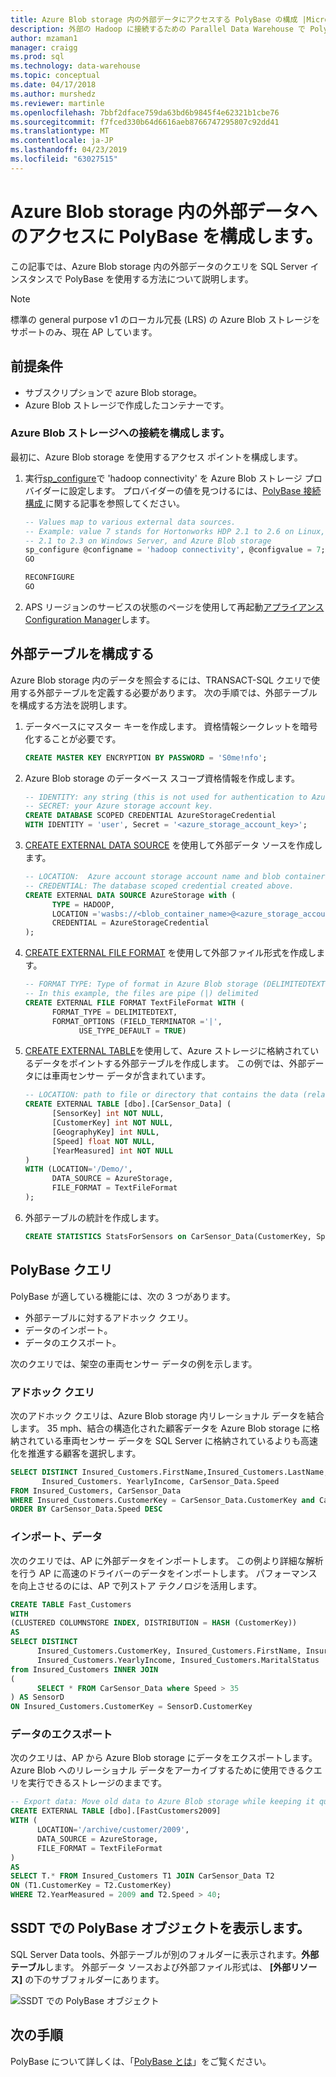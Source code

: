 ```yaml
---
title: Azure Blob storage 内の外部データにアクセスする PolyBase の構成 |Microsoft Docs
description: 外部の Hadoop に接続するための Parallel Data Warehouse で PolyBase を構成する方法について説明します。
author: mzaman1
manager: craigg
ms.prod: sql
ms.technology: data-warehouse
ms.topic: conceptual
ms.date: 04/17/2018
ms.author: murshedz
ms.reviewer: martinle
ms.openlocfilehash: 7bbf2dface759da63bd6b9845f4e62321b1cbe76
ms.sourcegitcommit: f7fced330b64d6616aeb8766747295807c92dd41
ms.translationtype: MT
ms.contentlocale: ja-JP
ms.lasthandoff: 04/23/2019
ms.locfileid: "63027515"
---
```

# <a name="configure-polybase-to-access-external-data-in-azure-blob-storage"></a>Azure Blob storage 内の外部データへのアクセスに PolyBase を構成します。

この記事では、Azure Blob storage 内の外部データのクエリを SQL Server インスタンスで PolyBase を使用する方法について説明します。

> [!NOTE]
> 標準の general purpose v1 のローカル冗長 (LRS) の Azure Blob ストレージをサポートのみ、現在 AP しています。

## <a name="prerequisites"></a>前提条件

 - サブスクリプションで azure Blob storage。
 - Azure Blob ストレージで作成したコンテナーです。

### <a name="configure-azure-blob-storage-connectivity"></a>Azure Blob ストレージへの接続を構成します。

最初に、Azure Blob storage を使用するアクセス ポイントを構成します。

1. 実行[sp_configure](../relational-databases/system-stored-procedures/sp-configure-transact-sql.md)で 'hadoop connectivity' を Azure Blob ストレージ プロバイダーに設定します。 プロバイダーの値を見つけるには、[PolyBase 接続構成 ](../database-engine/configure-windows/polybase-connectivity-configuration-transact-sql.md)に関する記事を参照してください。

   ```sql  
   -- Values map to various external data sources.  
   -- Example: value 7 stands for Hortonworks HDP 2.1 to 2.6 on Linux,
   -- 2.1 to 2.3 on Windows Server, and Azure Blob storage  
   sp_configure @configname = 'hadoop connectivity', @configvalue = 7;
   GO

   RECONFIGURE
   GO
   ```  

2. APS リージョンのサービスの状態のページを使用して再起動[アプライアンス Configuration Manager](launch-the-configuration-manager.md)します。
  
## <a name="configure-an-external-table"></a>外部テーブルを構成する

Azure Blob storage 内のデータを照会するには、TRANSACT-SQL クエリで使用する外部テーブルを定義する必要があります。 次の手順では、外部テーブルを構成する方法を説明します。

1. データベースにマスター キーを作成します。 資格情報シークレットを暗号化することが必要です。

   ```sql
   CREATE MASTER KEY ENCRYPTION BY PASSWORD = 'S0me!nfo';  
   ```

1. Azure Blob storage のデータベース スコープ資格情報を作成します。

   ```sql
   -- IDENTITY: any string (this is not used for authentication to Azure storage).  
   -- SECRET: your Azure storage account key.  
   CREATE DATABASE SCOPED CREDENTIAL AzureStorageCredential
   WITH IDENTITY = 'user', Secret = '<azure_storage_account_key>';
   ```

1. [CREATE EXTERNAL DATA SOURCE](../t-sql/statements/create-external-data-source-transact-sql.md) を使用して外部データ ソースを作成します。

   ```sql
   -- LOCATION:  Azure account storage account name and blob container name.  
   -- CREDENTIAL: The database scoped credential created above.  
   CREATE EXTERNAL DATA SOURCE AzureStorage with (  
         TYPE = HADOOP,
         LOCATION ='wasbs://<blob_container_name>@<azure_storage_account_name>.blob.core.windows.net',  
         CREDENTIAL = AzureStorageCredential  
   );  
   ```

1. [CREATE EXTERNAL FILE FORMAT](../t-sql/statements/create-external-file-format-transact-sql.md) を使用して外部ファイル形式を作成します。

   ```sql
   -- FORMAT TYPE: Type of format in Azure Blob storage (DELIMITEDTEXT,  RCFILE, ORC, PARQUET).
   -- In this example, the files are pipe (|) delimited
   CREATE EXTERNAL FILE FORMAT TextFileFormat WITH (  
         FORMAT_TYPE = DELIMITEDTEXT,
         FORMAT_OPTIONS (FIELD_TERMINATOR ='|',
               USE_TYPE_DEFAULT = TRUE)  
   ```

1. [CREATE EXTERNAL TABLE](../t-sql/statements/create-external-table-transact-sql.md)を使用して、Azure ストレージに格納されているデータをポイントする外部テーブルを作成します。 この例では、外部データには車両センサー データが含まれています。

   ```sql
   -- LOCATION: path to file or directory that contains the data (relative to HDFS root).  
   CREATE EXTERNAL TABLE [dbo].[CarSensor_Data] (  
         [SensorKey] int NOT NULL,
         [CustomerKey] int NOT NULL,
         [GeographyKey] int NULL,
         [Speed] float NOT NULL,
         [YearMeasured] int NOT NULL  
   )  
   WITH (LOCATION='/Demo/',
         DATA_SOURCE = AzureStorage,  
         FILE_FORMAT = TextFileFormat  
   );  
   ```

1. 外部テーブルの統計を作成します。

   ```sql
   CREATE STATISTICS StatsForSensors on CarSensor_Data(CustomerKey, Speed)  
   ```

## <a name="polybase-queries"></a>PolyBase クエリ

PolyBase が適している機能には、次の 3 つがあります。  
  
- 外部テーブルに対するアドホック クエリ。  
- データのインポート。  
- データのエクスポート。  

次のクエリでは、架空の車両センサー データの例を示します。

### <a name="ad-hoc-queries"></a>アドホック クエリ  

次のアドホック クエリは、Azure Blob storage 内リレーショナル データを結合します。 35 mph、結合の構造化された顧客データを Azure Blob storage に格納されている車両センサー データを SQL Server に格納されているよりも高速化を推進する顧客を選択します。  

```sql  
SELECT DISTINCT Insured_Customers.FirstName,Insured_Customers.LastName,
       Insured_Customers. YearlyIncome, CarSensor_Data.Speed  
FROM Insured_Customers, CarSensor_Data  
WHERE Insured_Customers.CustomerKey = CarSensor_Data.CustomerKey and CarSensor_Data.Speed > 35
ORDER BY CarSensor_Data.Speed DESC  
```  

### <a name="importing-data"></a>インポート、データ  

次のクエリでは、AP に外部データをインポートします。 この例より詳細な解析を行う AP に高速のドライバーのデータをインポートします。 パフォーマンスを向上させるのには、AP で列ストア テクノロジを活用します。  

```sql
CREATE TABLE Fast_Customers
WITH
(CLUSTERED COLUMNSTORE INDEX, DISTRIBUTION = HASH (CustomerKey))
AS
SELECT DISTINCT
      Insured_Customers.CustomerKey, Insured_Customers.FirstName, Insured_Customers.LastName,   
      Insured_Customers.YearlyIncome, Insured_Customers.MaritalStatus  
from Insured_Customers INNER JOIN   
(  
      SELECT * FROM CarSensor_Data where Speed > 35   
) AS SensorD  
ON Insured_Customers.CustomerKey = SensorD.CustomerKey  
```  

### <a name="exporting-data"></a>データのエクスポート  

次のクエリは、AP から Azure Blob storage にデータをエクスポートします。 Azure Blob へのリレーショナル データをアーカイブするために使用できるクエリを実行できるストレージのままです。

```sql
-- Export data: Move old data to Azure Blob storage while keeping it query-able via an external table.  
CREATE EXTERNAL TABLE [dbo].[FastCustomers2009] 
WITH (  
      LOCATION='/archive/customer/2009',  
      DATA_SOURCE = AzureStorage,  
      FILE_FORMAT = TextFileFormat
)  
AS
SELECT T.* FROM Insured_Customers T1 JOIN CarSensor_Data T2  
ON (T1.CustomerKey = T2.CustomerKey)  
WHERE T2.YearMeasured = 2009 and T2.Speed > 40;  
```  

## <a name="view-polybase-objects-in-ssdt"></a>SSDT での PolyBase オブジェクトを表示します。  

SQL Server Data tools、外部テーブルが別のフォルダーに表示されます。**外部テーブル**します。 外部データ ソースおよび外部ファイル形式は、 **[外部リソース]** の下のサブフォルダーにあります。  
  
![SSDT での PolyBase オブジェクト](media/polybase/external-tables-datasource.png)  

## <a name="next-steps"></a>次の手順

PolyBase について詳しくは、「[PolyBase とは](../relational-databases/polybase/polybase-guide.md)」をご覧ください。 

